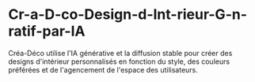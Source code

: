 # Cr-a-D-co-Design-d-Int-rieur-G-n-ratif-par-IA
Créa-Déco utilise l'IA générative et la diffusion stable pour créer des designs d'intérieur personnalisés en fonction du style, des couleurs préférées et de l'agencement de l'espace des utilisateurs.
